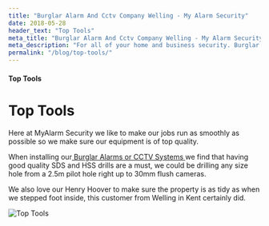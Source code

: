 ```yaml
---
title: "Burglar Alarm And Cctv Company Welling - My Alarm Security"
date: 2018-05-28
header_text: "Top Tools"
meta_title: "Burglar Alarm And Cctv Company Welling - My Alarm Security"
meta_description: "For all of your home and business security. Burglar Alarm Servicing, Burglar Alarm Installation, Alarm Battery and CCTV. Call 020 8302 4065 or email us."
permalink: "/blog/top-tools/"
---
```


#### Top Tools

# Top Tools

Here at MyAlarm Security we like to make our jobs run as smoothly as possible so we make sure our equipment is of top quality.

When installing our[ Burglar Alarms or CCTV Systems ](/categories/special-offers/)we find that having good quality SDS and HSS drills are a must, we could be drilling any size hole from a 2.5m pilot hole right up to 30mm flush cameras.

We also love our Henry Hoover to make sure the property is as tidy as when we stepped foot inside, this customer from Welling in Kent certainly did.

![Top Tools](https://res.cloudinary.com/kbs/image/upload/xghbktdkt2pnyjskagpa.jpg)
